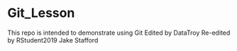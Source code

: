 # Git_Lesson
This repo is intended to demonstrate using Git
Edited by DataTroy
Re-edited by RStudent2019
Jake Stafford
